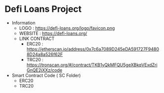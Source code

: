 # Defi Loans Project
- Information
    + LOGO : https://defi-loans.org/logo/favicon.png
    + WEBSITE : https://defi-loans.org/
    + LINK CONTRACT
        * ERC20 : https://etherscan.io/address/0x7c6a7089D245eDA591727F94808D24a8a526f62F
        * TRC20 : https://tronscan.org/#/contract/TKB1yQkMFQU5geXBkqVExdZriGnQE2jXXz/code
- Smart Contract Code ( SC Folder)
    + ERC20
    + TRC20